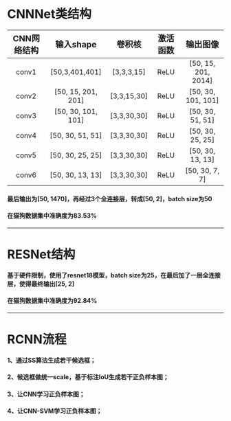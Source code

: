 # CNNNet类结构

| <big>CNN网络结构 |    <big>输入shape    |  <big>卷积核   | <big>激活函数 |      <big>输出图像      |
|:------------:|:------------------:|:-----------:|:---------:|:-------------------:|
|    conv1     |   [50,3,401,401]   | [3,3,3,15]  |   ReLU    | [50, 15, 201, 2014] |
|    conv2     | [50, 15, 201, 201] | [3,3,15,30] |   ReLU    | [50, 30, 101, 101]  |
|    conv3     | [50, 30, 101, 101] | [3,3,30,30] |   ReLU    |  [50, 30, 51, 51]   |
|    conv4     |  [50, 30, 51, 51]  | [3,3,30,30] |   ReLU    |  [50, 30, 25, 25]   |
|    conv5     |  [50, 30, 25, 25]  | [3,3,30,30] |   ReLU    |  [50, 30, 13, 13]   |
|    conv6     |  [50, 30, 13, 13]  | [3,3,30,30] |   ReLU    |   [50, 30, 7, 7]    |
#### 最后输出为[50, 1470]，再经过3个全连接层，转成[50, 2]，batch size为50
#### 在猫狗数据集中准确度为83.53%
***
# RESNet结构
#### 基于硬件限制，使用了resnet18模型，batch size为25，在最后加了一层全连接层，使得最终输出[25, 2]
#### 在猫狗数据集中准确度为92.84%
***
# RCNN流程
#### 1、通过SS算法生成若干候选框；
#### 2、候选框做统一scale，基于标注IoU生成若干正负样本图；
#### 3、让CNN学习正负样本图；
#### 4、让CNN-SVM学习正负样本图；